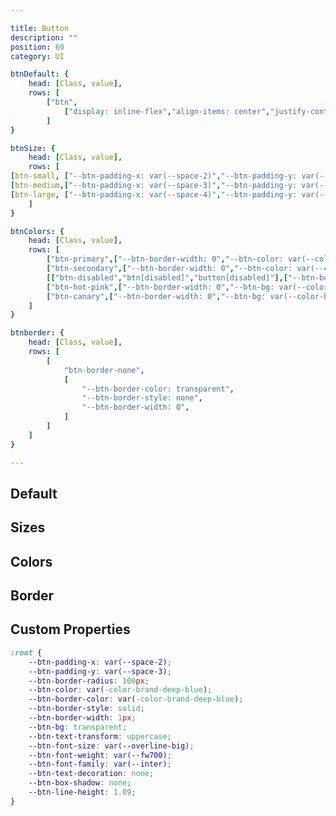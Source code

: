 ```yaml
---

title: Button
description: ""
position: 60
category: UI

btnDefault: {
	head: [Class, value],
	rows: [
		["btn",
			["display: inline-flex","align-items: center","justify-content: center","padding: var(--btn-padding-x) var(--btn-padding-y)","border: var(--btn-border-width) var(--btn-border-color) var(--btn-border-style)","border-radius: var(--btn-border-radius);color: var(--btn-color)","background-color: var(--btn-bg)","text-transform: var(--btn-text-transform);font-size: var(--btn-font-size)","font-weight: var(--btn-font-weight)","line-height: var(--btn-line-height)","letter-spacing: 2px","text-decoration: var(--btn-text-decoration)","cursor: var(--btn-cursor)" ]]
		]
}

btnSize: {
	head: [Class, value],
	rows: [
[btn-small, ["--btn-padding-x: var(--space-2)","--btn-padding-y: var(--space-3)"]],
[btn-medium,["--btn-padding-x: var(--space-3)","--btn-padding-y: var(--space-4)"]],
[btn-large, ["--btn-padding-x: var(--space-4)","--btn-padding-y: var(--space-6)"]]
	]
}

btnColors: {
	head: [Class, value],
	rows: [
		["btn-primary",["--btn-border-width: 0","--btn-color: var(--color-brand-deep-blue)","--btn-bg: var(--color-brand-mint)"]],
		["btn-secondary",["--btn-border-width: 0","--btn-color: var(--color-white)","--btn-bg: var(--color-brand-deep-blue)"]],
		[["btn-disabled","btn[disabled]","button[disabled]"],["--btn-border-width: 0","--btn-color: var(--color-gray-600)","--btn-bg: var(--color-gray-300)"]],
		["btn-hot-pink",["--btn-border-width: 0","--btn-bg: var(--color-brand-hot-pink)"]],
		["btn-canary",["--btn-border-width: 0","--btn-bg: var(--color-brand-canary)"]]
	]
}

btnborder: {
	head: [Class, value],
	rows: [
		[
			"btn-border-none",
			[
				"--btn-border-color: transparent",
				"--btn-border-style: none",
				"--btn-border-width: 0",
			]
		]
	]
}

---
```


## Default

<c-table pn="btnDefault"></c-table>

## Sizes

<c-table pn="btnSize"></c-table>

## Colors

<c-table pn="btnColors"></c-table>

## Border

<c-table pn="btnborder"></c-table>

## Custom Properties

```css
:root {
	--btn-padding-x: var(--space-2);
	--btn-padding-y: var(--space-3);
	--btn-border-radius: 100px;
	--btn-color: var(-color-brand-deep-blue);
	--btn-border-color: var(-color-brand-deep-blue);
	--btn-border-style: solid;
	--btn-border-width: 1px;
	--btn-bg: transparent;
	--btn-text-transform: uppercase;
	--btn-font-size: var(--overline-big);
	--btn-font-weight: var(--fw700);
	--btn-font-family: var(--inter);
	--btn-text-decoration: none;
	--btn-box-shadow: none;
	--btn-line-height: 1.09;
}
```
